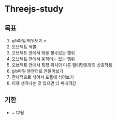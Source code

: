 # Threejs-study
## 목표
1. glb파일 띄워보기 v
2. 오브젝트 색칠
3. 오브젝트 안에서 밖을 볼수있는 행위
4. 오브젝트 안에서 움직이는 있는 행위
5. 오브젝트 안에서 특정 위치의 다른 엘리먼트와의 상호작용
6. glb파일 블렌더로 만들어보기
7. 전체적으로 섞어서 포폴에 섞어보기
8. 이하 생각나는 것 있으면 더 써내려감

## 기한
- ~ 12월